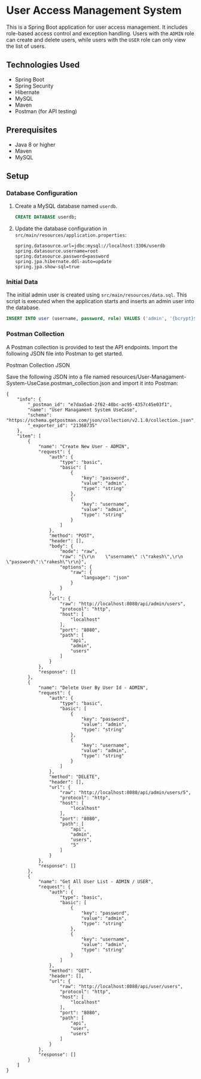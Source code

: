 # User Access Management System

This is a Spring Boot application for user access management. It includes role-based access control and exception handling. Users with the `ADMIN` role can create and delete users, while users with the `USER` role can only view the list of users.

## Technologies Used

- Spring Boot
- Spring Security
- Hibernate
- MySQL
- Maven
- Postman (for API testing)

## Prerequisites

- Java 8 or higher
- Maven
- MySQL

## Setup

### Database Configuration

1. Create a MySQL database named `userdb`.

    ```sql
    CREATE DATABASE userdb;
    ```

2. Update the database configuration in `src/main/resources/application.properties`:

    ```properties
    spring.datasource.url=jdbc:mysql://localhost:3306/userdb
    spring.datasource.username=root
    spring.datasource.password=password
    spring.jpa.hibernate.ddl-auto=update
    spring.jpa.show-sql=true
    ```

### Initial Data

The initial admin user is created using `src/main/resources/data.sql`. This script is executed when the application starts and inserts an admin user into the database.

```sql
INSERT INTO user (username, password, role) VALUES ('admin', '{bcrypt}$2a$10$DOWSD4jGNs9ppG8D8EyKCeZebcTVty6S8aNlf.CyX/je4fPbPMBsy', 'ROLE_ADMIN');
```

### Postman Collection

A Postman collection is provided to test the API endpoints. Import the following JSON file into Postman to get started.

Postman Collection JSON

Save the following JSON into a file named  resources/User-Managament-System-UseCase.postman_collection.json and import it into Postman:

```api testing using postman
{
	"info": {
		"_postman_id": "e7daa5a4-2f62-40bc-ac95-4357c45e03f1",
		"name": "User Managament System UseCase",
		"schema": "https://schema.getpostman.com/json/collection/v2.1.0/collection.json",
		"_exporter_id": "21368735"
	},
	"item": [
		{
			"name": "Create New User - ADMIN",
			"request": {
				"auth": {
					"type": "basic",
					"basic": [
						{
							"key": "password",
							"value": "admin",
							"type": "string"
						},
						{
							"key": "username",
							"value": "admin",
							"type": "string"
						}
					]
				},
				"method": "POST",
				"header": [],
				"body": {
					"mode": "raw",
					"raw": "{\r\n    \"username\" :\"rakesh\",\r\n    \"password\":\"rakesh\"\r\n}",
					"options": {
						"raw": {
							"language": "json"
						}
					}
				},
				"url": {
					"raw": "http://localhost:8080/api/admin/users",
					"protocol": "http",
					"host": [
						"localhost"
					],
					"port": "8080",
					"path": [
						"api",
						"admin",
						"users"
					]
				}
			},
			"response": []
		},
		{
			"name": "Delete User By User Id - ADMIN",
			"request": {
				"auth": {
					"type": "basic",
					"basic": [
						{
							"key": "password",
							"value": "admin",
							"type": "string"
						},
						{
							"key": "username",
							"value": "admin",
							"type": "string"
						}
					]
				},
				"method": "DELETE",
				"header": [],
				"url": {
					"raw": "http://localhost:8080/api/admin/users/5",
					"protocol": "http",
					"host": [
						"localhost"
					],
					"port": "8080",
					"path": [
						"api",
						"admin",
						"users",
						"5"
					]
				}
			},
			"response": []
		},
		{
			"name": "Get All User List - ADMIN / USER",
			"request": {
				"auth": {
					"type": "basic",
					"basic": [
						{
							"key": "password",
							"value": "admin",
							"type": "string"
						},
						{
							"key": "username",
							"value": "admin",
							"type": "string"
						}
					]
				},
				"method": "GET",
				"header": [],
				"url": {
					"raw": "http://localhost:8080/api/user/users",
					"protocol": "http",
					"host": [
						"localhost"
					],
					"port": "8080",
					"path": [
						"api",
						"user",
						"users"
					]
				}
			},
			"response": []
		}
	]
}
```
